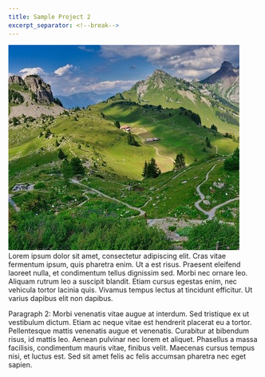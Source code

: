 ```yaml
---
title: Sample Project 2
excerpt_separator: <!--break-->
---
```

![Image](/img/pixabay-alps.jpg) Lorem ipsum dolor sit amet, consectetur adipiscing elit. Cras vitae fermentum ipsum, quis pharetra enim. Ut a est risus. Praesent eleifend laoreet nulla, et condimentum tellus dignissim sed. Morbi nec ornare leo. Aliquam rutrum leo a suscipit blandit. Etiam cursus egestas enim, nec vehicula tortor lacinia quis. Vivamus tempus lectus at tincidunt efficitur. Ut varius dapibus elit non dapibus.

<!--break-->

Paragraph 2: Morbi venenatis vitae augue at interdum. Sed tristique ex ut vestibulum dictum. Etiam ac neque vitae est hendrerit placerat eu a tortor. Pellentesque mattis venenatis augue et venenatis. Curabitur at bibendum risus, id mattis leo. Aenean pulvinar nec lorem et aliquet. Phasellus a massa facilisis, condimentum mauris vitae, finibus velit. Maecenas cursus tempus nisi, et luctus est. Sed sit amet felis ac felis accumsan pharetra nec eget sapien.